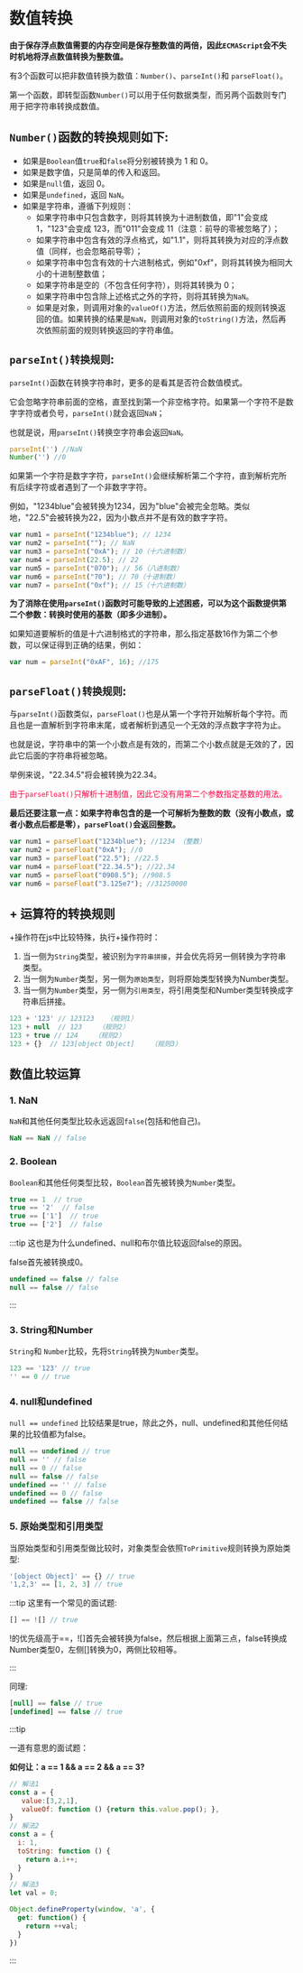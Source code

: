# 数值转换

**由于保存浮点数值需要的内存空间是保存整数值的两倍，因此`ECMAScript`会不失时机地将浮点数值转换为整数值。**

有3个函数可以把非数值转换为数值：`Number()`、`parseInt()`和 `parseFloat()`。

第一个函数，即转型函数`Number()`可以用于任何数据类型，而另两个函数则专门用于把字符串转换成数值。

##  `Number()`函数的转换规则如下:
 - 如果是`Boolean`值`true`和`false`将分别被转换为 1 和 0。
 - 如果是数字值，只是简单的传入和返回。
 - 如果是`null`值，返回 0。
 - 如果是`undefined`，返回 `NaN`。
 - 如果是字符串，遵循下列规则：
    - 如果字符串中只包含数字，则将其转换为十进制数值，即"1"会变成 1，"123"会变成 123，而"011"会变成 11（注意：前导的零被忽略了）；
	- 如果字符串中包含有效的浮点格式，如"1.1"，则将其转换为对应的浮点数值（同样，也会忽略前导零）；
	- 如果字符串中包含有效的十六进制格式，例如"0xf"，则将其转换为相同大小的十进制整数值；
    - 如果字符串是空的（不包含任何字符），则将其转换为 0；
    - 如果字符串中包含除上述格式之外的字符，则将其转换为`NaN`。
    - 如果是对象，则调用对象的`valueOf()`方法，然后依照前面的规则转换返回的值。如果转换的结果是`NaN`，则调用对象的`toString()`方法，然后再次依照前面的规则转换返回的字符串值。

## `parseInt()转换规则`:
`parseInt()`函数在转换字符串时，更多的是看其是否符合数值模式。

它会忽略字符串前面的空格，直至找到第一个非空格字符。如果第一个字符不是数字字符或者负号，`parseInt()`就会返回`NaN`；

也就是说，用`parseInt()`转换空字符串会返回`NaN`。

```js
parseInt('') //NaN
Number('') //0
```

如果第一个字符是数字字符，`parseInt()`会继续解析第二个字符，直到解析完所有后续字符或者遇到了一个非数字字符。

例如，"1234blue"会被转换为1234，因为"blue"会被完全忽略。类似地，"22.5"会被转换为22，因为小数点并不是有效的数字字符。

```js
var num1 = parseInt("1234blue"); // 1234 
var num2 = parseInt(""); // NaN 
var num3 = parseInt("0xA"); // 10（十六进制数）
var num4 = parseInt(22.5); // 22 
var num5 = parseInt("070"); // 56（八进制数）
var num6 = parseInt("70"); // 70（十进制数）
var num7 = parseInt("0xf"); // 15（十六进制数）
```

**为了消除在使用`parseInt()`函数时可能导致的上述困惑，可以为这个函数提供第二个参数：转换时使用的基数（即多少进制）。**

如果知道要解析的值是十六进制格式的字符串，那么指定基数16作为第二个参数，可以保证得到正确的结果，例如：

```js
var num = parseInt("0xAF", 16); //175 
```

## `parseFloat()转换规则`:

与`parseInt()`函数类似，`parseFloat()`也是从第一个字符开始解析每个字符。而且也是一直解析到字符串末尾，或者解析到遇见一个无效的浮点数字字符为止。

也就是说，字符串中的第一个小数点是有效的，而第二个小数点就是无效的了，因此它后面的字符串将被忽略。

举例来说，"22.34.5"将会被转换为22.34。

<font color="#ff0044">由于`parseFloat()`只解析十进制值，因此它没有用第二个参数指定基数的用法。</font>

**最后还要注意一点：如果字符串包含的是一个可解析为整数的数（没有小数点，或者小数点后都是零），`parseFloat()`会返回整数。**

```js
var num1 = parseFloat("1234blue"); //1234 （整数）
var num2 = parseFloat("0xA"); //0 
var num3 = parseFloat("22.5"); //22.5 
var num4 = parseFloat("22.34.5"); //22.34 
var num5 = parseFloat("0908.5"); //908.5 
var num6 = parseFloat("3.125e7"); //31250000 
```

## + 运算符的转换规则

+操作符在js中比较特殊，执行+操作符时：

1. 当一侧为`String`类型，被识别为`字符串拼接`，并会优先将另一侧转换为字符串类型。
2. 当一侧为`Number`类型，另一侧为`原始类型`，则将原始类型转换为Number类型。
3. 当一侧为`Number`类型，另一侧为`引用类型`，将引用类型和Number类型转换成字符串后拼接。

```js
123 + '123' // 123123   （规则1）
123 + null  // 123    （规则2）
123 + true // 124    （规则2）
123 + {}  // 123[object Object]    （规则3）
```

## 数值比较运算

### 1. NaN

`NaN`和其他任何类型比较永远返回`false`(包括和他自己)。

```js
NaN == NaN // false
```

### 2. Boolean

`Boolean`和其他任何类型比较，`Boolean`首先被转换为`Number`类型。

```js
true == 1  // true 
true == '2'  // false
true == ['1']  // true
true == ['2']  // false
```

:::tip
这也是为什么undefined、null和布尔值比较返回false的原因。

false首先被转换成0。

```js
undefined == false // false
null == false // false
```

:::

### 3. String和Number

`String`和 `Number`比较，先将`String`转换为`Number`类型。

```js
123 == '123' // true
'' == 0 // true
```

### 4. null和undefined

`null == undefined` 比较结果是true，除此之外，null、undefined和其他任何结果的比较值都为false。

```js
null == undefined // true
null == '' // false
null == 0 // false
null == false // false
undefined == '' // false
undefined == 0 // false
undefined == false // false
```

### 5. 原始类型和引用类型

当原始类型和引用类型做比较时，对象类型会依照`ToPrimitive`规则转换为原始类型:

```js
'[object Object]' == {} // true
'1,2,3' == [1, 2, 3] // true
```

:::tip
这里有一个常见的面试题:

```js
[] == ![] // true
```
!的优先级高于==，![]首先会被转换为false，然后根据上面第三点，false转换成Number类型0，左侧[]转换为0，两侧比较相等。

:::

同理:

```js
[null] == false // true
[undefined] == false // true
```

:::tip

一道有意思的面试题：

**如何让：a == 1 && a == 2 && a == 3?**

```js
// 解法1
const a = {
   value:[3,2,1],
   valueOf: function () {return this.value.pop(); },
} 
// 解法2
const a = {
  i: 1,
  toString: function () {
    return a.i++;
  }
}
// 解法3
let val = 0;

Object.defineProperty(window, 'a', {
  get: function() {
    return ++val;
  }
})
```
:::







